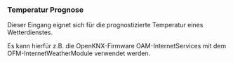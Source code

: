 ﻿### Temperatur Prognose

Dieser Eingang eignet sich für die prognostizierte Temperatur eines Wetterdienstes. 

Es kann hierfür z.B. die OpenKNX-Firmware OAM-InternetServices mit dem OFM-InternetWeatherModule verwendet werden.

